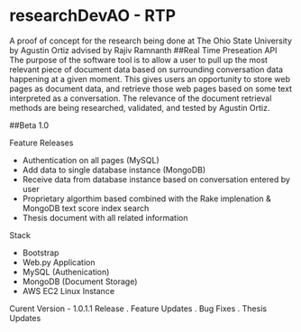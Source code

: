 # researchDevAO - RTP
A proof of concept for the research being done at The Ohio State University by Agustin Ortiz advised by Rajiv Ramnanth
##Real Time Preseation API
The purpose of the software tool is to allow a user to pull up the most relevant piece of document data based on surrounding conversation data happening at a given moment. This gives users an opportunity to store web pages as document data, and retrieve those web pages based on some text interpreted as a conversation. The relevance of the document retrieval methods are being researched, validated, and tested by Agustin Ortiz.

##Beta 1.0

Feature Releases
* Authentication on all pages (MySQL)
* Add data to single database instance (MongoDB)
* Receive data from database instance based on conversation entered by user
* Proprietary algorthim based combined with the Rake implenation & MongoDB text score index search
* Thesis document with all related information


Stack
* Bootstrap
* Web.py Application
* MySQL (Authenication)
* MongoDB (Document Storage)
* AWS EC2 Linux Instance



Curent Version - 1.0.1.1
Release . Feature Updates . Bug Fixes . Thesis Updates


